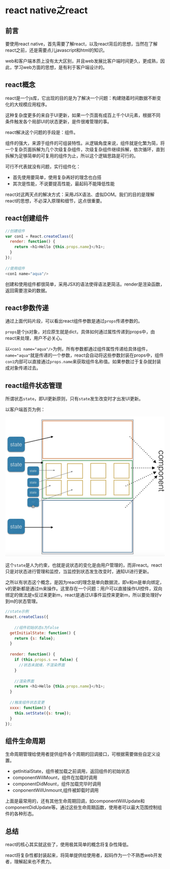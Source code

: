 # react native之react

## 前言

要使用react native，首先需要了解react，以及react背后的思想，当然在了解react之前，还是需要点儿javascript和html的知识。

web和客户端本质上没有太大区别，并且web发展比客户端时间更久，更成熟，因此，学习web方面的思想，是有利于客户端设计的。

## react概念

react是一个js库，它出现的目的是为了解决一个问题：构建随着时间数据不断变化的大规模应用程序。

这种复杂度更多的来自于UI更新，如果一个页面有成百上千个UI元素，根据不同条件触发各个局部UI的状态更新，是件很难管理的事。

react解决这个问题的手段是：组件。

组件的强大，来源于组件的可组装特性。从逻辑角度来说，组件就是化繁为简，将一个复杂页面拆解为几个次级复杂组件，次级复杂组件继续拆解，依次循环，直到拆解为足够简单的可复用的组件为止，所以这个逻辑思路是可行的。

可行不代表就没有问题，实行组件化：

* 首先使用要简单，使用复杂再好的理念也白搭
* 其次是性能，不说要提高性能，最起码不能降低性能

react对这两天点的解决方式：采用JSX语法、虚拟DOM。我们的目的是理解react的思想，不必深入原理和细节，这点很重要。

## react创建组件


```js
//创建组件
var con1 = React.createClass({
  render: function() {
    return <h1>Hello {this.props.name}</h1>;
  }
});

//使用组件
<con1 name="aqua"/>
```

创建和使用组件都很简单，采用JSX的语法使得语法更简洁。render是渲染函数，返回需要渲染的数据。

## react参数传递

通过上面代码片段，可以看出react组件参数是通过`props`传递参数的。

`props`是个js对象，对应原生就是dict，具体如何通过属性传递到props中，由react来处理，用户不必关心。

以`<con1 name="aqua"/>`为例，所有参数都通过组件属性传递给具体组件，`name="aqua"`就是传递的一个参数，react会自动将这些参数封装在props中，组件`con1`内部可以直接通过`props.name`来获取组件名称值。如果参数过于复杂就封装成对象传递过去。

## react组件状态管理

所谓状态`state`，即UI更新原则，只有`state`发生改变时才出发UI更新。

以客户端首页为例：

![](./media/react/component.png)

这个`state`是人为约束，也就是说状态的变化是由用户管理的，而非react。react只是对状态进行管理和监控，当监控到状态发生改变时，通知UI进行更新。

之所以有状态这个概念，是因为react的理念是单向数据流，即v和m是单向绑定，v的更新都是通过m来操作。这里存在一个问题：用户可以直接操作UI控件，双向绑定的做法是v反过来更新m，react是通过UI事件监控来更新m，所以要处理好v到m的状态管理。

```js
//state示例
React.createClass({

	//组件初始状态s为false
  getInitialState: function() {
    return {s: false};
  }

  render: function() {
    if (this.props.s == false) {
      //状态未就绪，不渲染界面
    }
    
    //渲染界面
    return <h1>Hello {this.props.name}</h1>;
  }
  
  //触发组件状态变更
  xxxx: function() {
    this.setState({s: true});
  }
});

```

## 组件生命周期

生命周期管理给使用者提供组件各个周期的回调接口，可根据需要做些自定义设置。

* getInitialState，组件被加载之前调用，返回组件的初始状态
* componentWillMount，组件在加载时调用
* componentDidMount，组件加载完毕时调用
* conponentWillUnmount,组件被卸载时调用

上面是最常用的，还有其他生命周期回调，如componentWillUpdate和componentDidUpdate等。通过这些生命周期函数，使用者可以最大范围控制组件的各种形态。


## 总结

react的核心其实就这些了，使用极其简单的概念将复杂性降低。

react将复杂性都封装起来，将简单提供给使用者，起码作为一个不熟悉web开发者，理解起来也不费力。



